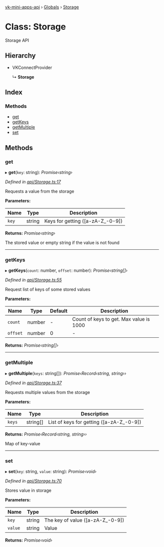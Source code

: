 [vk-mini-apps-api](../README.md) › [Globals](../globals.md) › [Storage](storage.md)

# Class: Storage

Storage API

## Hierarchy

* VKConnectProvider

  ↳ **Storage**

## Index

### Methods

* [get](storage.md#get)
* [getKeys](storage.md#getkeys)
* [getMultiple](storage.md#getmultiple)
* [set](storage.md#set)

## Methods

###  get

▸ **get**(`key`: string): *Promise‹string›*

*Defined in [api/Storage.ts:17](https://github.com/VKCOM/vk-mini-apps-api/blob/b7a8e9b/src/api/Storage.ts#L17)*

Requests a value from the storage

**Parameters:**

Name | Type | Description |
------ | ------ | ------ |
`key` | string | Keys for getting ([a-zA-Z_\-0-9])  |

**Returns:** *Promise‹string›*

The stored value or empty string if the value is not found

___

###  getKeys

▸ **getKeys**(`count`: number, `offset`: number): *Promise‹string[]›*

*Defined in [api/Storage.ts:55](https://github.com/VKCOM/vk-mini-apps-api/blob/b7a8e9b/src/api/Storage.ts#L55)*

Request list of keys of some stored values

**Parameters:**

Name | Type | Default | Description |
------ | ------ | ------ | ------ |
`count` | number | - | Count of keys to get. Max value is 1000 |
`offset` | number | 0 | - |

**Returns:** *Promise‹string[]›*

___

###  getMultiple

▸ **getMultiple**(`keys`: string[]): *Promise‹Record‹string, string››*

*Defined in [api/Storage.ts:37](https://github.com/VKCOM/vk-mini-apps-api/blob/b7a8e9b/src/api/Storage.ts#L37)*

Requests multiple values from the storage

**Parameters:**

Name | Type | Description |
------ | ------ | ------ |
`keys` | string[] | List of keys for getting ([a-zA-Z_\-0-9])  |

**Returns:** *Promise‹Record‹string, string››*

Map of key-value

___

###  set

▸ **set**(`key`: string, `value`: string): *Promise‹void›*

*Defined in [api/Storage.ts:70](https://github.com/VKCOM/vk-mini-apps-api/blob/b7a8e9b/src/api/Storage.ts#L70)*

Stores value in storage

**Parameters:**

Name | Type | Description |
------ | ------ | ------ |
`key` | string | The key of value ([a-zA-Z_\-0-9]) |
`value` | string | Value  |

**Returns:** *Promise‹void›*
